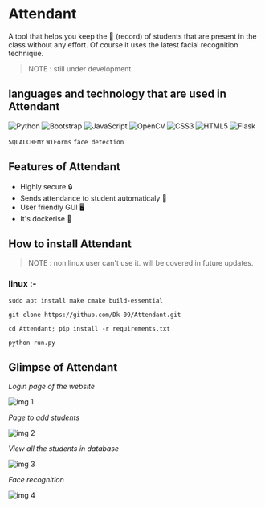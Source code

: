 # Attendant

A tool that helps you keep the :closed_book: (record) of students that are present in the class without any effort. Of course it uses the latest facial recognition technique.

> NOTE : still under development.

## languages and technology that are used in Attendant
![Python](https://img.shields.io/badge/python-3670A0?style=for-the-badge&logo=python&logoColor=ffdd54)   ![Bootstrap](https://img.shields.io/badge/Bootstrap-563D7C?style=for-the-badge&logo=bootstrap&logoColor=white) ![JavaScript](https://img.shields.io/badge/javascript-%23323330.svg?style=for-the-badge&logo=javascript&logoColor=%23F7DF1E)   ![OpenCV](https://img.shields.io/badge/opencv-%23white.svg?style=for-the-badge&logo=opencv&logoColor=white)   ![CSS3](https://img.shields.io/badge/css3-%231572B6.svg?style=for-the-badge&logo=css3&logoColor=white)   ![HTML5](https://img.shields.io/badge/html5-%23E34F26.svg?style=for-the-badge&logo=html5&logoColor=white)   ![Flask](https://img.shields.io/badge/flask-%23000.svg?style=for-the-badge&logo=flask&logoColor=white)

``` SQLALCHEMY ``` ``` WTForms ``` ``` face detection ```

## Features of Attendant
- Highly secure :lock:
- Sends attendance to student automaticaly :incoming_envelope:
- User friendly GUI :desktop_computer:
- It's dockerise  :whale:

## How to install Attendant

> NOTE : non linux user can't use it. will be covered in future updates.

### linux :-

```
sudo apt install make cmake build-essential
```

```
git clone https://github.com/Dk-09/Attendant.git
```

```
cd Attendant; pip install -r requirements.txt
```

```
python run.py
```

## Glimpse of Attendant

_Login page of the website_

![img 1](https://github.com/Dk-09/Dk-09/blob/main/1633008700134.jpg)

_Page to add students_

![img 2](https://github.com/Dk-09/Dk-09/blob/main/1633008700138.jpg)

_View all the students in database_

![img 3](https://github.com/Dk-09/Dk-09/blob/main/1633008700130.jpg)

_Face recognition_

![img 4](https://github.com/Dk-09/Dk-09/blob/main/1633008700126.jpg)
